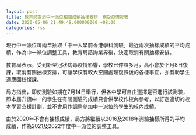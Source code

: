 ```yaml
---
layout: post
title: 教育局取消中一派位相關成績抽樣安排　稱受疫情影響
date: 2020-05-06 21:49:48.000000000 +08:00
categories: rss
---
```


現行中一派位每兩年抽取「中一入學前香港學科測驗」最近兩次抽樣成績的平均成績，作為中一派位調整工具，教育局諮詢業界後，決定取消有關抽樣安排。

教育局表示，受到新型冠狀病毒疫情影響，學校已停課多月，高小會於下月8日復課，取消有關抽樣安排，可讓學校有較大空間處理復課後的各樣事宜，亦有助學生適應回校復課。

局方指出，即使測驗如期在7月14日舉行，但各中學可自由選擇是否進行該測驗，即本屆升讀中一的學生在有關測驗的成績只會供學校作校內參考，以訂定適切的校本學習支援計劃，並不會用作調整參加中一派位的學生的校內成績。

由於2020年不會有抽樣成績，局方將繼續以2016及2018年測驗抽樣所得的平均成績，作為2021及2022年度中一派位的調整工具。
